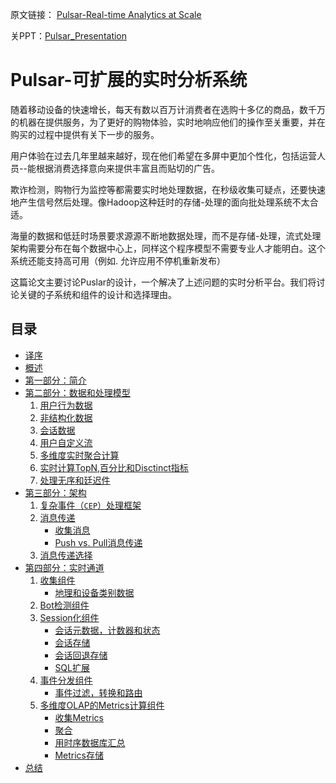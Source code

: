 
原文链接： [Pulsar-Real-time Analytics at Scale](https://github.com/pulsarIO/realtime-analytics/wiki/documents/Whitepaper_Pulsar_Real-timeAnalyticsatScale.pdf) 

关PPT：[Pulsar_Presentation](http://gopulsar.io/docs/Pulsar_Presentation.pdf)


Pulsar-可扩展的实时分析系统
=======================================
随着移动设备的快速增长，每天有数以百万计消费者在选购十多亿的商品，数千万的机器在提供服务，为了更好的购物体验，实时地响应他们的操作至关重要，并在购买的过程中提供有关下一步的服务。

用户体验在过去几年里越来越好，现在他们希望在多屏中更加个性化，包括运营人员--能根据消费选择意向来提供丰富且而贴切的广告。
   
欺诈检测，购物行为监控等都需要实时地处理数据，在秒级收集可疑点，还要快速地产生信号然后处理。像Hadoop这种廷时的存储-处理的面向批处理系统不太合适。 
 
海量的数据和低廷时场景要求源源不断地数据处理，而不是存储-处理，流式处理架构需要分布在每个数据中心上，同样这个程序模型不需要专业人才能明白。这个系统还能支持高可用（例如. 允许应用不停机重新发布）  

这篇论文主要讨论Puslar的设计，一个解决了上述问题的实时分析平台。我们将讨论关键的子系统和组件的设计和选择理由。


目录
-----------------

- [译序](#译序)
- [概述](#Pulsar-可扩展的实时分析系统)
- [第一部分：简介](part1-introduction.md)
- [第二部分：数据和处理模型](part2-data-model.md)
    1. [用户行为数据](part2-data-model.md#用户行为数据])
    2. [非结构化数据](part2-data-model.md#混合数据)
    3. [会话数据](part2-data-model.md#会话数据)
    4. [用户自定义流](part2-data-model.md#用户自定义流)
    5. [多维度实时聚合计算](part2-data-model.md#多维度实时聚合计算)
    6. [实时计算TopN,百分比和Disctinct指标](part2-data-model.md#实时计算TopN,百分比和Disctinct指标)
    7. [处理无序和廷迟件](part2-data-model.md#处理无序和廷迟事件)
- [第三部分：架构](part3-architecture.md)
    1. [复杂事件（`CEP`）处理框架](part3-architecture.md)
    2. [消息传递](part3-architecture.md)
       - [收集消息](part3-architecture.md)
       - [Push vs. Pull消息传递](part3-architecture.md)
    3. [消息传递选择](part3-architecture.md)
- [第四部分：实时通道](part4-pipeline.md)
    1. [收集组件](part4-pipeline.md)
    	- [地理和设备类别数据](part4-pipeline.md)
    2. [Bot检测组件](part4-pipeline.md) 
    3. [Session化组件](part4-pipeline.md)
       - [会话元数据，计数器和状态](part4-pipeline.md)
       - [会话存储](part4-pipeline.md)
       - [会话回退存储](part4-pipeline.md)
       - [SQL扩展](part4-pipeline.md)
    4. [事件分发组件](part4-pipeline.md)
       - [事件过滤，转换和路由](part4-pipeline.md)
    5. [多维度OLAP的Metrics计算组件](part4-pipeline.md)
       - [收集Metrics](part4-pipeline.md)
       - [聚合](part4-pipeline.md)
       - [用时序数据库汇总](part4-pipeline.md)
       - [Metrics存储](part4-pipeline.md) 
- [总结](concluding.md)
